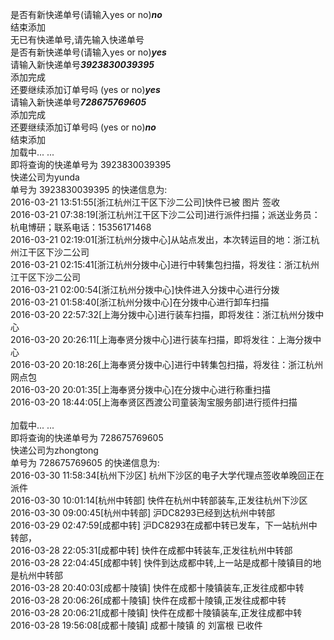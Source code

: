 
是否有新快递单号(请输入yes or no)***no***<br>
结束添加<br>
无已有快递单号,请先输入快递单号<br>
是否有新快递单号(请输入yes or no)***yes***<br>
请输入新快递单号***3923830039395***<br>
添加完成<br>
还要继续添加订单号吗 (yes or no)***yes***<br>
请输入新快递单号***728675769605***<br>
添加完成<br>
还要继续添加订单号吗 (yes or no)***no***<br>
结束添加<br>
加载中... ...<br>
即将查询的快递单号为 3923830039395<br>
快递公司为yunda<br>
单号为 3923830039395 的快递信息为:<br>
2016-03-21 13:51:55[浙江杭州江干区下沙二公司]快件已被 图片 签收<br>
2016-03-21 07:38:19[浙江杭州江干区下沙二公司]进行派件扫描；派送业务员：杭电博研；联系电话：15356171468<br>
2016-03-21 02:19:01[浙江杭州分拨中心]从站点发出，本次转运目的地：浙江杭州江干区下沙二公司<br>
2016-03-21 02:15:41[浙江杭州分拨中心]进行中转集包扫描，将发往：浙江杭州江干区下沙二公司<br>
2016-03-21 02:00:54[浙江杭州分拨中心]快件进入分拨中心进行分拨<br>
2016-03-21 01:58:40[浙江杭州分拨中心]在分拨中心进行卸车扫描<br>
2016-03-20 22:57:32[上海分拨中心]进行装车扫描，即将发往：浙江杭州分拨中心<br>
2016-03-20 20:26:11[上海奉贤分拨中心]进行装车扫描，即将发往：上海分拨中心<br>
2016-03-20 20:18:26[上海奉贤分拨中心]进行中转集包扫描，将发往：浙江杭州网点包<br>
2016-03-20 20:01:35[上海奉贤分拨中心]在分拨中心进行称重扫描<br>
2016-03-20 18:44:05[上海奉贤区西渡公司童装淘宝服务部]进行揽件扫描<br>
<br>
加载中... ...<br>
即将查询的快递单号为 728675769605<br>
快递公司为zhongtong<br>
单号为 728675769605 的快递信息为:<br>
2016-03-30 11:58:34[杭州下沙区] 杭州下沙区的电子大学代理点签收单晚回正在派件<br>
2016-03-30 10:01:14[杭州中转部] 快件在杭州中转部装车,正发往杭州下沙区<br>
2016-03-30 09:00:45[杭州中转部] 沪DC8293已经到达杭州中转部<br>
2016-03-29 02:47:59[成都中转] 沪DC8293在成都中转已发车，下一站杭州中转部，<br>
2016-03-28 22:05:31[成都中转] 快件在成都中转装车,正发往杭州中转部<br>
2016-03-28 22:04:45[成都中转] 快件到达成都中转,上一站是成都十陵镇目的地是杭州中转部<br>
2016-03-28 20:40:03[成都十陵镇] 快件在成都十陵镇装车,正发往成都中转<br>
2016-03-28 20:06:26[成都十陵镇] 快件在成都十陵镇,正发往成都中转<br>
2016-03-28 20:06:21[成都十陵镇] 快件在成都十陵镇装车,正发往成都中转<br>
2016-03-28 19:56:08[成都十陵镇] 成都十陵镇 的 刘富根 已收件 <br>
<br>
